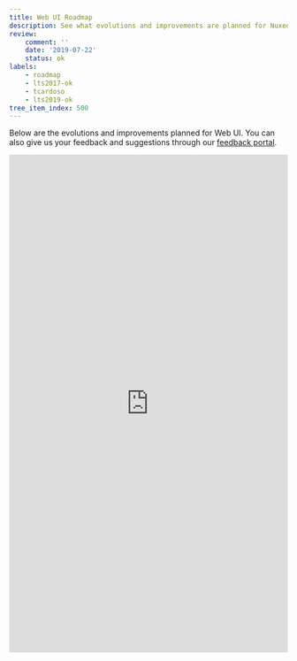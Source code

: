 ```yaml
---
title: Web UI Roadmap
description: See what evolutions and improvements are planned for Nuxeo Web UI
review:
    comment: ''
    date: '2019-07-22'
    status: ok
labels:
    - roadmap
    - lts2017-ok
    - tcardoso
    - lts2019-ok
tree_item_index: 500
---
```


Below are the evolutions and improvements planned for Web UI.
You can also give us your feedback and suggestions through our [feedback portal](https://portal.prodpad.com/0a536da6-c3aa-11e7-84d9-06df22ffaf6f).

<iframe src='https://ext.prodpad.com/ext/roadmap/f83189e3eb4009dd6612d06da98ceb4193af6532' height='900' width='100%' frameborder='0'></iframe>
